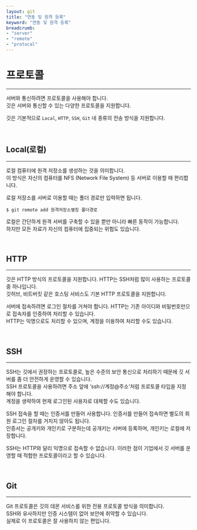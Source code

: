 ```yaml
---
layout: git
title: "연동 및 원격 등록"
keyword: "연동 및 원격 등록"
breadcrumb:
- "server"
- "remote"
- "protocal"
---
```



# 프로토콜
---
서버와 통신하려면 프로토콜을 사용해야 합니다.  
깃은 서버와 통신할 수 있는 다양한 프로토콜을 지원합니다.   

깃은 기본적으로 `Local`, `HTTP`, `SSH`, `Git` 네 종류의 전송 방식을 지원합니다.

<br>

## Local(로컬)
---
로컬 컴퓨터에 원격 저장소를 생성하는 것을 의미합니다.  
이 방식은 자신의 컴퓨터를 NFS (Network File System) 등 서버로 이용할 때 편리합니다.  

로컬 저장소를 서버로 이용할 때는 폴더 경로만 입력하면 됩니다.  

```
$ git remote add 원격저장소별칭 폴더경로
```
 
로컬은 간단하게 원격 서버를 구축할 수 있을 뿐만 아니라 빠른 동작이 가능합니다.  
하지만 모든 자료가 자신의 컴퓨터에 집중되는 위험도 있습니다.  

<br>

## HTTP  
---
깃은 HTTP 방식의 프로토콜을 지원합니다. HTTP는 SSH처럼 많이 사용하는 프로토콜 중 하나입니다.  
깃허브, 비트버킷 같은 호스팅 서비스도 기본 HTTP 프로토콜을 지원합니다.  

서버에 접속하려면 로그인 절차를 거쳐야 합니다. HTTP는 기존 아이디와 비밀번호만으로 접속자를 인증하여 처리할 수 있습니다.  
HTTP는 익명으로도 처리할 수 있으며, 계정을 이용하여 처리할 수도 있습니다.  

<br>

## SSH
---
SSH는 깃에서 권장하는 프로토콜로, 높은 수준의 보안 통신으로 처리하기 때문에 깃 서버를 좀 더 안전하게 운영할 수 있습니다.  
SSH 프로토콜을 사용하려면 주소 앞에 ‘ssh://계정@주소’처럼 프로토콜 타입을 지정해야 합니다.  
계정을 생략하여 현재 로그인된 사용자로 대체할 수도 있습니다.  

SSH 접속을 할 때는 인증서를 만들어 사용합니다. 인증서를 만들어 접속하면 별도의 회원 로그인 절차를 거치지 않아도 됩니다.  
인증서는 공개키와 개인키로 구분하는데 공개키는 서버에 등록하며, 개인키는 로컬에 저장합니다.  

SSH는 HTTP와 달리 익명으로 접속할 수 없습니다. 이러한 점이 기업에서 깃 서버를 운영할 때 적합한 프로토콜이라고 할 수 있습니다.  

<br>

## Git
---
Git 프로토콜은 깃의 데몬 서비스를 위한 전용 프로토콜 방식을 의미합니다.  
SSH와 유사하지만 인증 시스템이 없어 보안에 취약할 수 있습니다.  
실제로 이 프로토콜은 잘 사용하지 않는 편입니다.  


